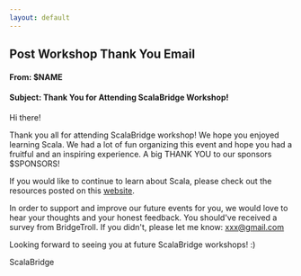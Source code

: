 ```yaml
---
layout: default
---
```


## Post Workshop Thank You Email

#### From: $NAME

#### Subject: Thank You for Attending ScalaBridge Workshop!

Hi there!

Thank you all for attending ScalaBridge workshop! We hope you enjoyed learning Scala. We had a lot of fun organizing this event and hope you had a fruitful and an inspiring experience. A big THANK YOU to our sponsors $SPONSORS!

If you would like to continue to learn about Scala, please check out the resources posted on this [website](https://scalabridge.gitbooks.io/curriculum/content/resources.html).

In order to support and improve our future events for you, we would love to hear your thoughts and your honest feedback. You should've received a survey from BridgeTroll. If you didn't, please let me know: xxx@gmail.com

Looking forward to seeing you at future ScalaBridge workshops! :)

ScalaBridge
